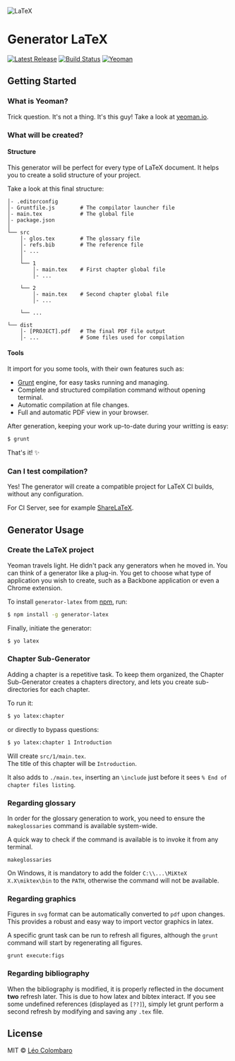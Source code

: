 ﻿![LaTeX](https://upload.wikimedia.org/wikipedia/commons/thumb/9/92/LaTeX_logo.svg/220px-LaTeX_logo.svg.png)

Generator LaTeX
===============
[![Latest Release](https://img.shields.io/npm/v/generator-latex.svg?style=flat)](https://www.npmjs.org/package/generator-latex)
[![Build Status](https://img.shields.io/travis/LeoColomb/generator-latex.svg?style=flat)](https://travis-ci.org/LeoColomb/generator-latex)
[![Yeoman](https://img.shields.io/badge/generator-yeoman-5aadbb.svg?style=flat)](http://yeoman.io)

## Getting Started

### What is Yeoman?

Trick question. It's not a thing. It's this guy! Take a look at [yeoman.io](http://yeoman.io).

### What will be created?

#### Structure

This generator will be perfect for every type of LaTeX document.
It helps you to create a solid structure of your project.

Take a look at this final structure:

```
│- .editorconfig
│- Gruntfile.js        # The compilator launcher file
│- main.tex            # The global file
│- package.json
│
└── src
    │- glos.tex        # The glossary file
    │- refs.bib        # The reference file
    │- ...
    │
    └── 1
        │- main.tex    # First chapter global file
        │- ...

    └── 2
        │- main.tex    # Second chapter global file
        │- ...

    └── ...

└── dist
    │- [PROJECT].pdf   # The final PDF file output
    │- ...             # Some files used for compilation
```

#### Tools

It import for you some tools, with their own features such as:
* [Grunt](http://gruntjs.com/) engine, for easy tasks running and managing.
* Complete and structured compilation command without opening terminal.
* Automatic compilation at file changes.
* Full and automatic PDF view in your browser.

After generation, keeping your work up-to-date during your writting is easy:

```bash
$ grunt
```

That's it! :sparkles:

### Can I test compilation?

Yes! The generator will create a compatible project for LaTeX CI builds,
without any configuration.

For CI Server, see for example [ShareLaTeX](https://www.sharelatex.com/github/).

## Generator Usage

### Create the LaTeX project

Yeoman travels light. He didn't pack any generators when he moved in. You can think of a generator like a plug-in. You get to choose what type of application you wish to create, such as a Backbone application or even a Chrome extension.

To install `generator-latex` from [npm](https://www.npmjs.org/), run:

```bash
$ npm install -g generator-latex
```

Finally, initiate the generator:

```bash
$ yo latex
```

### Chapter Sub-Generator

Adding a chapter is a repetitive task. To keep them organized, the Chapter Sub-Generator creates a chapters directory, and lets you create sub-directories for each chapter.

To run it:
```bash
$ yo latex:chapter
```

or directly to bypass questions:

```bash
$ yo latex:chapter 1 Introduction
```

Will create `src/1/main.tex`.  
The title of this chapter will be `Introduction`.

It also adds to `./main.tex`, inserting an `\include` just before it sees `% End of chapter files listing`.

### Regarding glossary

In order for the glossary generation to work, you need to ensure the `makeglossaries` command is available system-wide.

A quick way to check if the command is available is to invoke it from any terminal.

```
makeglossaries
```

On Windows, it is mandatory to add the folder `C:\\...\MiKteX X.X\miktex\bin` to the `PATH`, otherwise the command will not be available.

### Regarding graphics

Figures in `svg` format can be automatically converted to `pdf` upon changes.
This provides a robust and easy way to import vector graphics in latex.

A specific grunt task can be run to refresh all figures, although the `grunt` command will start by regenerating all figures.

```
grunt execute:figs
```

### Regarding bibliography

When the bibliography is modified, it is properly reflected in the document **two** refresh later. This is due to how latex and bibtex interact.
If you see some undefined references (displayed as `[??]`), simply let grunt perform a second refresh by modifying and saving any `.tex` file.

## License

MIT © [Léo Colombaro](http://colombaro.fr)
